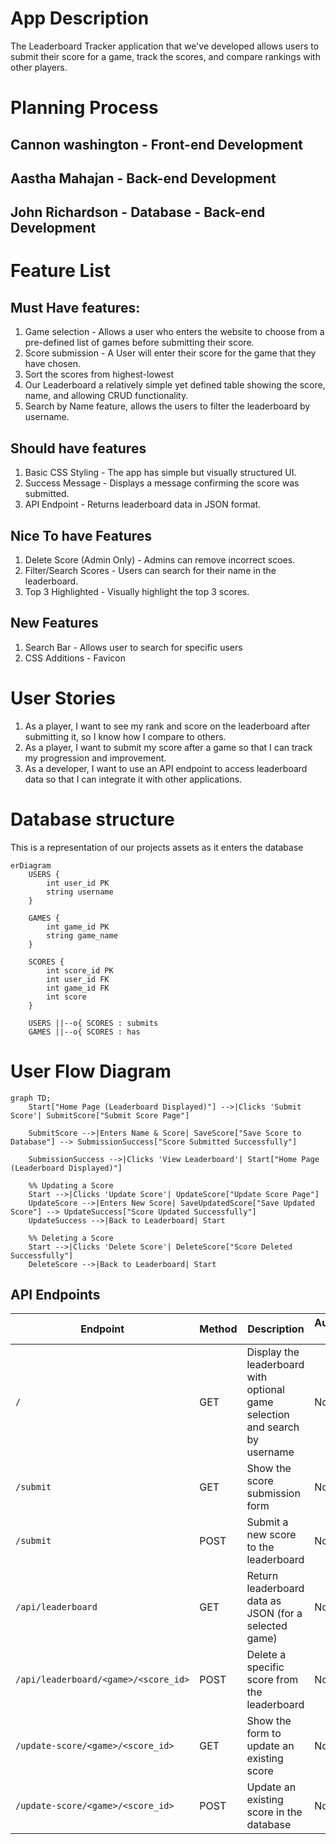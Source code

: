 # App Description 

The Leaderboard Tracker application that we've developed allows users to submit their score for a game, track the  scores, and compare rankings with other players. 

# Planning Process  

## Cannon washington - Front-end Development
## Aastha Mahajan - Back-end Development
## John Richardson - Database - Back-end Development




# Feature List

## Must Have features:

1. Game selection - Allows a user who enters the website to choose from a pre-defined list of games before submitting their score.
2. Score submission - A User will enter their score for the game that they have chosen.
3. Sort the scores from highest-lowest
4. Our Leaderboard a relatively simple yet defined table showing the score, name, and allowing CRUD functionality.
5. Search by Name feature, allows the users to filter the leaderboard by username. 

## Should have features

1. Basic CSS Styling - The app has simple but visually structured UI.
2. Success Message - Displays a message confirming the score was submitted.
3. API Endpoint - Returns leaderboard data in JSON format. 

## Nice To have Features

1. Delete Score (Admin Only) - Admins can remove incorrect scoes.
2. Filter/Search Scores - Users can search for their name in the leaderboard. 
3. Top 3 Highlighted - Visually highlight the top 3 scores.  

## New Features

1. Search Bar - Allows user to search for specific users
2. CSS Additions - Favicon

# User Stories 

1. As a player, I want to see my rank and score on the leaderboard after submitting it, so I know how I compare to others.
2. As a player, I want to submit my score after a game so that I can track my progression and improvement.
3. As a developer, I want to use an API endpoint to access leaderboard data so that I can integrate it with other applications.


# Database structure  

This is a representation of our projects assets as it enters the database 

```mermaid
erDiagram
    USERS {
        int user_id PK
        string username
    }

    GAMES {
        int game_id PK
        string game_name
    }

    SCORES {
        int score_id PK
        int user_id FK
        int game_id FK
        int score
    }

    USERS ||--o{ SCORES : submits
    GAMES ||--o{ SCORES : has
```


# User Flow Diagram

```mermaid
graph TD;
    Start["Home Page (Leaderboard Displayed)"] -->|Clicks 'Submit Score'| SubmitScore["Submit Score Page"]
    
    SubmitScore -->|Enters Name & Score| SaveScore["Save Score to Database"] --> SubmissionSuccess["Score Submitted Successfully"]
    
    SubmissionSuccess -->|Clicks 'View Leaderboard'| Start["Home Page (Leaderboard Displayed)"]

    %% Updating a Score
    Start -->|Clicks 'Update Score'| UpdateScore["Update Score Page"]
    UpdateScore -->|Enters New Score| SaveUpdatedScore["Save Updated Score"] --> UpdateSuccess["Score Updated Successfully"]
    UpdateSuccess -->|Back to Leaderboard| Start

    %% Deleting a Score
    Start -->|Clicks 'Delete Score'| DeleteScore["Score Deleted Successfully"]
    DeleteScore -->|Back to Leaderboard| Start

```

## API Endpoints

| Endpoint | Method | Description | Authentication Required |
|----------|--------|-------------|--------------------------|
| `/` | GET | Display the leaderboard with optional game selection and search by username | No |
| `/submit` | GET | Show the score submission form | No |
| `/submit` | POST | Submit a new score to the leaderboard | No |
| `/api/leaderboard` | GET | Return leaderboard data as JSON (for a selected game) | No |
| `/api/leaderboard/<game>/<score_id>` | POST | Delete a specific score from the leaderboard | No |
| `/update-score/<game>/<score_id>` | GET | Show the form to update an existing score | No |
| `/update-score/<game>/<score_id>` | POST | Update an existing score in the database | No |
